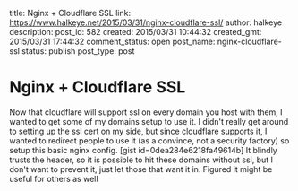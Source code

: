 title: Nginx + Cloudflare SSL
link: https://www.halkeye.net/2015/03/31/nginx-cloudflare-ssl/
author: halkeye
description: 
post_id: 582
created: 2015/03/31 10:44:32
created_gmt: 2015/03/31 17:44:32
comment_status: open
post_name: nginx-cloudflare-ssl
status: publish
post_type: post

# Nginx + Cloudflare SSL

Now that cloudflare will support ssl on every domain you host with them, I wanted to get some of my domains setup to use it. I didn't really get around to setting up the ssl cert on my side, but since cloudflare supports it, I wanted to redirect people to use it (as a convince, not a security factory) so setup this basic nginx config. [gist id=0dea284e6218fa49614b] It blindly trusts the header, so it is possible to hit these domains without ssl, but I don't want to prevent it, just let those that want it in. Figured it might be useful for others as well